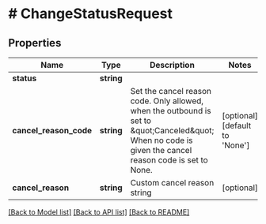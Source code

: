 # # ChangeStatusRequest

## Properties

Name | Type | Description | Notes
------------ | ------------- | ------------- | -------------
**status** | **string** |  |
**cancel_reason_code** | **string** | Set the cancel reason code. Only allowed, when the outbound is set to \&quot;Canceled\&quot; When no code is given the cancel reason code is set to None. | [optional] [default to 'None']
**cancel_reason** | **string** | Custom cancel reason string | [optional]

[[Back to Model list]](../../README.md#models) [[Back to API list]](../../README.md#endpoints) [[Back to README]](../../README.md)
